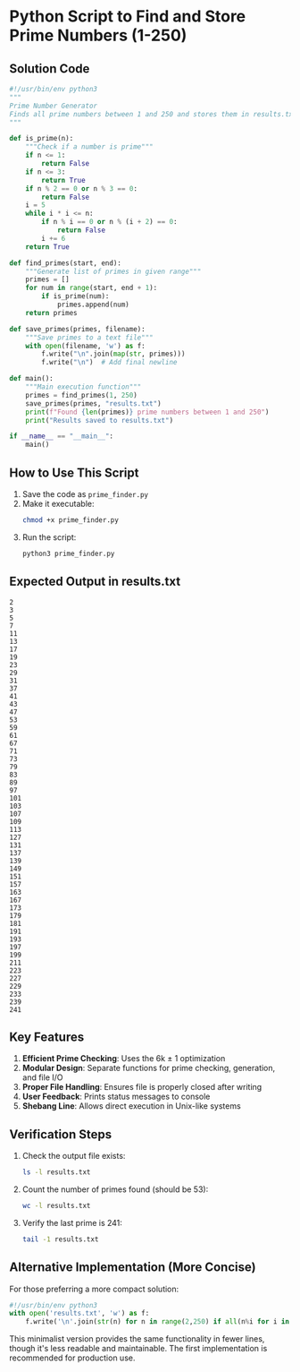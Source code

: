 # Python Script to Find and Store Prime Numbers (1-250)

## Solution Code

```python
#!/usr/bin/env python3
"""
Prime Number Generator
Finds all prime numbers between 1 and 250 and stores them in results.txt
"""

def is_prime(n):
    """Check if a number is prime"""
    if n <= 1:
        return False
    if n <= 3:
        return True
    if n % 2 == 0 or n % 3 == 0:
        return False
    i = 5
    while i * i <= n:
        if n % i == 0 or n % (i + 2) == 0:
            return False
        i += 6
    return True

def find_primes(start, end):
    """Generate list of primes in given range"""
    primes = []
    for num in range(start, end + 1):
        if is_prime(num):
            primes.append(num)
    return primes

def save_primes(primes, filename):
    """Save primes to a text file"""
    with open(filename, 'w') as f:
        f.write("\n".join(map(str, primes)))
        f.write("\n")  # Add final newline

def main():
    """Main execution function"""
    primes = find_primes(1, 250)
    save_primes(primes, "results.txt")
    print(f"Found {len(primes)} prime numbers between 1 and 250")
    print("Results saved to results.txt")

if __name__ == "__main__":
    main()
```

## How to Use This Script

1. Save the code as `prime_finder.py`
2. Make it executable:
   ```bash
   chmod +x prime_finder.py
   ```
3. Run the script:
   ```bash
   python3 prime_finder.py
   ```

## Expected Output in results.txt

```
2
3
5
7
11
13
17
19
23
29
31
37
41
43
47
53
59
61
67
71
73
79
83
89
97
101
103
107
109
113
127
131
137
139
149
151
157
163
167
173
179
181
191
193
197
199
211
223
227
229
233
239
241
```

## Key Features

1. **Efficient Prime Checking**: Uses the 6k ± 1 optimization
2. **Modular Design**: Separate functions for prime checking, generation, and file I/O
3. **Proper File Handling**: Ensures file is properly closed after writing
4. **User Feedback**: Prints status messages to console
5. **Shebang Line**: Allows direct execution in Unix-like systems

## Verification Steps

1. Check the output file exists:
   ```bash
   ls -l results.txt
   ```

2. Count the number of primes found (should be 53):
   ```bash
   wc -l results.txt
   ```

3. Verify the last prime is 241:
   ```bash
   tail -1 results.txt
   ```

## Alternative Implementation (More Concise)

For those preferring a more compact solution:

```python
#!/usr/bin/env python3
with open('results.txt', 'w') as f:
    f.write('\n'.join(str(n) for n in range(2,250) if all(n%i for i in range(2,int(n**0.5)+1))))
```

This minimalist version provides the same functionality in fewer lines, though it's less readable and maintainable. The first implementation is recommended for production use.